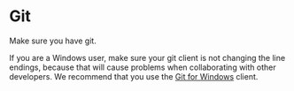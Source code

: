 # Git

Make sure you have git.&#x20;

If you are a Windows user, make sure your git client is not changing the line endings, because that will cause problems when collaborating with other developers. We recommend that you use the [Git for Windows](https://git-scm.com/download/win) client.&#x20;

